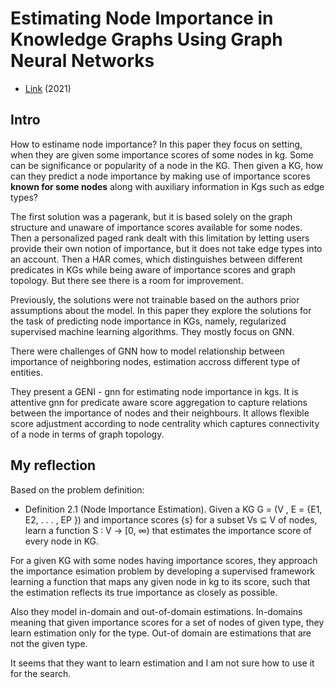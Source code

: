# Estimating Node Importance in Knowledge Graphs Using Graph Neural Networks

- [Link](https://dl.acm.org/doi/abs/10.1145/3292500.3330855) (2021)

## Intro

How to estiname node importance?
In this paper they focus on setting, when they are given some importance scores of some nodes in kg.
Some can be significance or popularity of a node in the KG.
Then given a KG, how can they predict a node importance by making use of importance scores **known for some nodes** along with auxiliary information in Kgs such as edge types?

The first solution was a pagerank, but it is based solely on the graph structure and unaware of importance scores available for some nodes.
Then a personalized paged rank dealt with this limitation by letting users provide their own notion of importance, but it does not take edge types into an account.
Then a HAR comes, which distinguishes between different predicates in KGs while being aware of importance scores and graph topology.
But there see there is a room for improvement.

Previously, the solutions were not trainable based on the authors prior assumptions about the model.
In this paper they explore the solutions for the task of predicting node importance in KGs, namely, regularized supervised machine learning algorithms.
They mostly focus on GNN.

There were challenges of GNN how to model relationship between importance of neighboring nodes, estimation accross different type of entities.

They present a GENI - gnn for estimating node importance in kgs.
It is attentive gnn for predicate aware score aggregation to capture relations between the importance of nodes and their neighbours.
It allows flexible score adjustment according to node centrality which captures connectivity of a node in terms of graph topology.

## My reflection

Based on the problem definition:

- Definition 2.1 (Node Importance Estimation). Given a KG G = (V , E = {E1, E2, . . . , EP }) and importance scores {s} for a subset Vs ⊆ V of nodes, learn a function S : V → [0, ∞) that estimates the importance score of every node in KG.

For a given KG with some nodes having importance scores, they approach the importance esimation problem by developing a supervised framework learning a function that maps any given node in kg to its score, such that the estimation reflects its true importance as closely as possible.

Also they model in-domain and out-of-domain estimations. In-domains meaning that given importance scores for a set of nodes of given type, they learn estimation only for the type.
Out-of domain are estimations that are not the given type.

It seems that they want to learn estimation and I am not sure how to use it for the search.